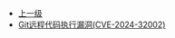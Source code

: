* [上一级](docs/wy876_poc/)
* [Git远程代码执行漏洞(CVE-2024-32002)](docs/wy876_poc/Git/Git%E8%BF%9C%E7%A8%8B%E4%BB%A3%E7%A0%81%E6%89%A7%E8%A1%8C%E6%BC%8F%E6%B4%9E%28CVE-2024-32002%29.md)
